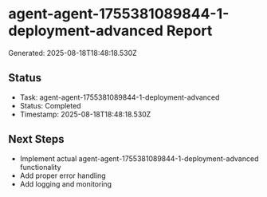 # agent-agent-1755381089844-1-deployment-advanced Report

Generated: 2025-08-18T18:48:18.530Z

## Status
- Task: agent-agent-1755381089844-1-deployment-advanced
- Status: Completed
- Timestamp: 2025-08-18T18:48:18.530Z

## Next Steps
- Implement actual agent-agent-1755381089844-1-deployment-advanced functionality
- Add proper error handling
- Add logging and monitoring
